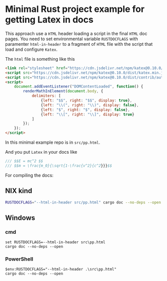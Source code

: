 # Minimal Rust project example for getting Latex in docs

This approach use a `HTML` header loading a script in the final `HTML` doc pages. You need to set environmental variable `RUSTDOCFLAGS` with paramenter `html-in-header` to a fragment of `HTML` file with the script that load and configure `Katex`.

The `html` file is something like this

```html
<link rel="stylesheet" href="https://cdn.jsdelivr.net/npm/katex@0.10.0/dist/katex.min.css" integrity="sha384-9eLZqc9ds8eNjO3TmqPeYcDj8n+Qfa4nuSiGYa6DjLNcv9BtN69ZIulL9+8CqC9Y" crossorigin="anonymous">
<script src="https://cdn.jsdelivr.net/npm/katex@0.10.0/dist/katex.min.js"                  integrity="sha384-K3vbOmF2BtaVai+Qk37uypf7VrgBubhQreNQe9aGsz9lB63dIFiQVlJbr92dw2Lx" crossorigin="anonymous"></script>
<script src="https://cdn.jsdelivr.net/npm/katex@0.10.0/dist/contrib/auto-render.min.js"    integrity="sha384-kmZOZB5ObwgQnS/DuDg6TScgOiWWBiVt0plIRkZCmE6rDZGrEOQeHM5PcHi+nyqe" crossorigin="anonymous"></script>
<script>
    document.addEventListener("DOMContentLoaded", function() {
        renderMathInElement(document.body, {
            delimiters: [
                {left: "$$", right: "$$", display: true},
                {left: "\\(", right: "\\)", display: false},
                {left: "$", right: "$", display: false},
                {left: "\\[", right: "\\]", display: true}
            ]
        });
    });
</script>
```

In this minimal example repo is in `src/pp.html`.

And you put `Latex` in your docs like

```rust
/// $$E = mc^2 $$
/// $$m = \frac{m_0}{\sqrt{1-\frac{v^2}{c^2}}}$$

```

For compiling the docs:

## NIX kind

```sh
RUSTDOCFLAGS="--html-in-header src/pp.html" cargo doc --no-deps --open
```

## Windows

### cmd

```
set RUSTDOCFLAGS=--html-in-header src\pp.html
cargo doc --no-deps --open
```

### PowerShell

```
$env:RUSTDOCFLAGS="--html-in-header .\src\pp.html"
cargo doc --no-deps --open
```